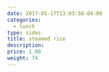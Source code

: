 ```yaml
---
date: 2017-05-17T13:03:58-04:00
categories:
  - lunch
type: sides
title: steamed rice
description: 
price: 1.00
weight: 74
---
```


